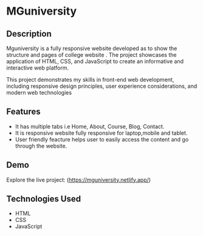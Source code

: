 # MGuniversity


## Description

Mguniversity is a fully responsive website developed as to show the structure and pages of college website . The project showcases the application of HTML, CSS, and JavaScript to create an informative and interactive web platform.

This project demonstrates my skills in front-end web development, including responsive design principles, user experience considerations, and modern web technologies

## Features

- It has multiple tabs i.e Home, About, Course, Blog, Contact.
- It is responsive website fully responsive for laptop,mobile and tablet.
- User friendly feacture helps user to easily access the content and go through the website.

## Demo

Explore the live project: (https://mguniversity.netlify.app/)

## Technologies Used

- HTML
- CSS
- JavaScript


